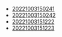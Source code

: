 - [20221003150241](/zet/20221003150241/README.md)
- [20221003150242](/zet/20221003150242/README.md)
- [20221003151222](/zet/20221003151222/README.md)
- [20221003151223](/zet/20221003151223/README.md)
